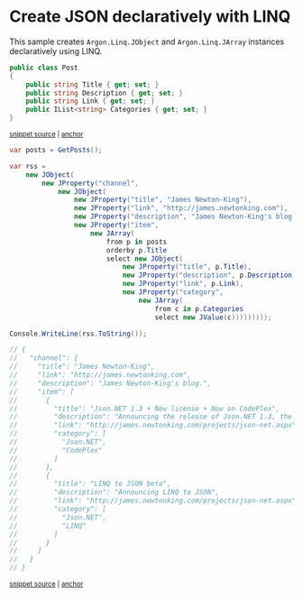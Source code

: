 # Create JSON declaratively with LINQ

This sample creates `Argon.Linq.JObject` and `Argon.Linq.JArray` instances declaratively  using LINQ.

<!-- snippet: CreateJsonDeclarativelyTypes -->
<a id='snippet-createjsondeclarativelytypes'></a>
```cs
public class Post
{
    public string Title { get; set; }
    public string Description { get; set; }
    public string Link { get; set; }
    public IList<string> Categories { get; set; }
}
```
<sup><a href='/Src/Tests/Documentation/Samples/Linq/CreateJsonDeclaratively.cs#L32-L40' title='Snippet source file'>snippet source</a> | <a href='#snippet-createjsondeclarativelytypes' title='Start of snippet'>anchor</a></sup>
<!-- endSnippet -->

<!-- snippet: CreateJsonDeclarativelyUsage -->
<a id='snippet-createjsondeclarativelyusage'></a>
```cs
var posts = GetPosts();

var rss =
    new JObject(
        new JProperty("channel",
            new JObject(
                new JProperty("title", "James Newton-King"),
                new JProperty("link", "http://james.newtonking.com"),
                new JProperty("description", "James Newton-King's blog."),
                new JProperty("item",
                    new JArray(
                        from p in posts
                        orderby p.Title
                        select new JObject(
                            new JProperty("title", p.Title),
                            new JProperty("description", p.Description),
                            new JProperty("link", p.Link),
                            new JProperty("category",
                                new JArray(
                                    from c in p.Categories
                                    select new JValue(c)))))))));

Console.WriteLine(rss.ToString());

// {
//   "channel": {
//     "title": "James Newton-King",
//     "link": "http://james.newtonking.com",
//     "description": "James Newton-King's blog.",
//     "item": [
//       {
//         "title": "Json.NET 1.3 + New license + Now on CodePlex",
//         "description": "Announcing the release of Json.NET 1.3, the MIT license and being available on CodePlex",
//         "link": "http://james.newtonking.com/projects/json-net.aspx",
//         "category": [
//           "Json.NET",
//           "CodePlex"
//         ]
//       },
//       {
//         "title": "LINQ to JSON beta",
//         "description": "Announcing LINQ to JSON",
//         "link": "http://james.newtonking.com/projects/json-net.aspx",
//         "category": [
//           "Json.NET",
//           "LINQ"
//         ]
//       }
//     ]
//   }
// }
```
<sup><a href='/Src/Tests/Documentation/Samples/Linq/CreateJsonDeclaratively.cs#L62-L114' title='Snippet source file'>snippet source</a> | <a href='#snippet-createjsondeclarativelyusage' title='Start of snippet'>anchor</a></sup>
<!-- endSnippet -->
